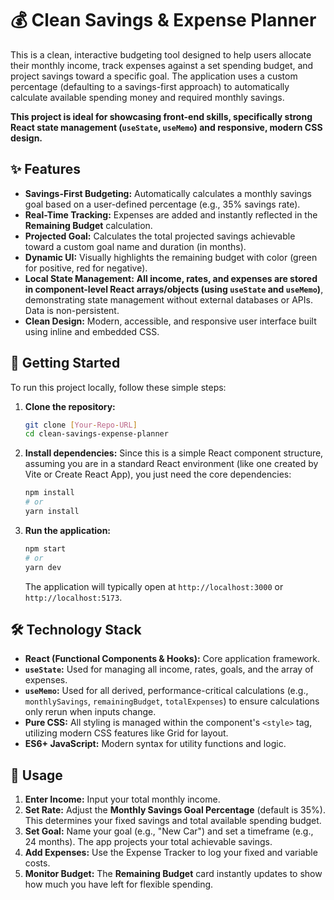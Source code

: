 # 💰 Clean Savings & Expense Planner

This is a clean, interactive budgeting tool designed to help users allocate their monthly income, track expenses against a set spending budget, and project savings toward a specific goal. The application uses a custom percentage (defaulting to a savings-first approach) to automatically calculate available spending money and required monthly savings.

**This project is ideal for showcasing front-end skills, specifically strong React state management (`useState`, `useMemo`) and responsive, modern CSS design.**

## ✨ Features

* **Savings-First Budgeting:** Automatically calculates a monthly savings goal based on a user-defined percentage (e.g., 35% savings rate).
* **Real-Time Tracking:** Expenses are added and instantly reflected in the **Remaining Budget** calculation.
* **Projected Goal:** Calculates the total projected savings achievable toward a custom goal name and duration (in months).
* **Dynamic UI:** Visually highlights the remaining budget with color (green for positive, red for negative).
* **Local State Management:** **All income, rates, and expenses are stored in component-level React arrays/objects (using `useState` and `useMemo`)**, demonstrating state management without external databases or APIs. Data is non-persistent.
* **Clean Design:** Modern, accessible, and responsive user interface built using inline and embedded CSS.

## 🚀 Getting Started

To run this project locally, follow these simple steps:

1.  **Clone the repository:**
    ```bash
    git clone [Your-Repo-URL]
    cd clean-savings-expense-planner
    ```

2.  **Install dependencies:**
    Since this is a simple React component structure, assuming you are in a standard React environment (like one created by Vite or Create React App), you just need the core dependencies:
    ```bash
    npm install
    # or
    yarn install
    ```

3.  **Run the application:**
    ```bash
    npm start
    # or
    yarn dev 
    ```
    The application will typically open at `http://localhost:3000` or `http://localhost:5173`.

## 🛠️ Technology Stack

* **React (Functional Components & Hooks):** Core application framework.
* **`useState`:** Used for managing all income, rates, goals, and the array of expenses.
* **`useMemo`:** Used for all derived, performance-critical calculations (e.g., `monthlySavings`, `remainingBudget`, `totalExpenses`) to ensure calculations only rerun when inputs change.
* **Pure CSS:** All styling is managed within the component's `<style>` tag, utilizing modern CSS features like Grid for layout.
* **ES6+ JavaScript:** Modern syntax for utility functions and logic.

## 📌 Usage

1.  **Enter Income:** Input your total monthly income.
2.  **Set Rate:** Adjust the **Monthly Savings Goal Percentage** (default is 35%). This determines your fixed savings and total available spending budget.
3.  **Set Goal:** Name your goal (e.g., "New Car") and set a timeframe (e.g., 24 months). The app projects your total achievable savings.
4.  **Add Expenses:** Use the Expense Tracker to log your fixed and variable costs.
5.  **Monitor Budget:** The **Remaining Budget** card instantly updates to show how much you have left for flexible spending.
